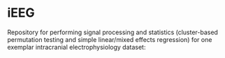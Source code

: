 # iEEG
Repository for performing signal processing and statistics (cluster-based permutation testing and simple linear/mixed effects regression) for one exemplar intracranial electrophysiology dataset:
